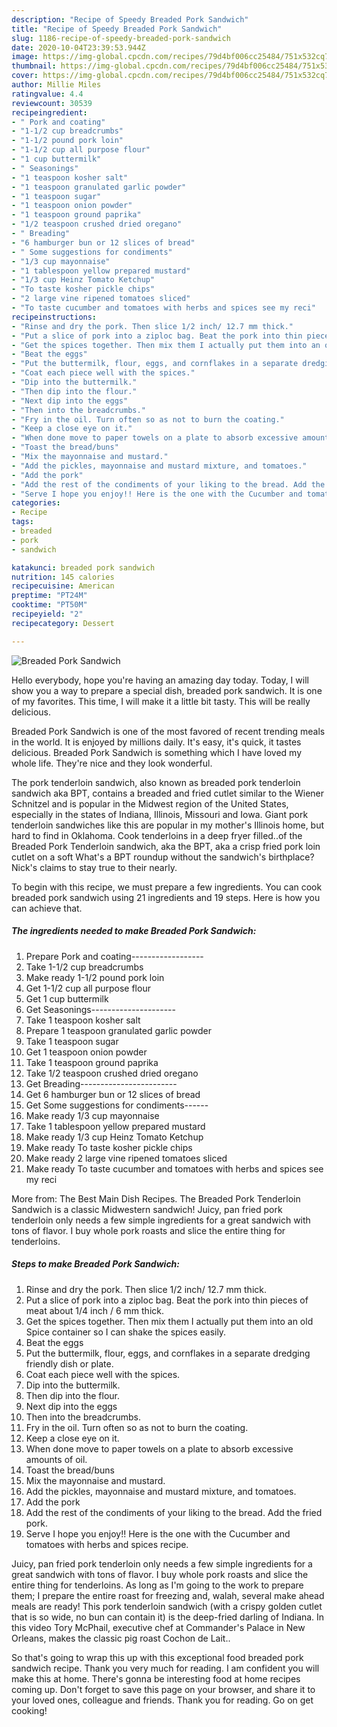 ```yaml
---
description: "Recipe of Speedy Breaded Pork Sandwich"
title: "Recipe of Speedy Breaded Pork Sandwich"
slug: 1186-recipe-of-speedy-breaded-pork-sandwich
date: 2020-10-04T23:39:53.944Z
image: https://img-global.cpcdn.com/recipes/79d4bf006cc25484/751x532cq70/breaded-pork-sandwich-recipe-main-photo.jpg
thumbnail: https://img-global.cpcdn.com/recipes/79d4bf006cc25484/751x532cq70/breaded-pork-sandwich-recipe-main-photo.jpg
cover: https://img-global.cpcdn.com/recipes/79d4bf006cc25484/751x532cq70/breaded-pork-sandwich-recipe-main-photo.jpg
author: Millie Miles
ratingvalue: 4.4
reviewcount: 30539
recipeingredient:
- " Pork and coating"
- "1-1/2 cup breadcrumbs"
- "1-1/2 pound pork loin"
- "1-1/2 cup all purpose flour"
- "1 cup buttermilk"
- " Seasonings"
- "1 teaspoon kosher salt"
- "1 teaspoon granulated garlic powder"
- "1 teaspoon sugar"
- "1 teaspoon onion powder"
- "1 teaspoon ground paprika"
- "1/2 teaspoon crushed dried oregano"
- " Breading"
- "6 hamburger bun or 12 slices of bread"
- " Some suggestions for condiments"
- "1/3 cup mayonnaise"
- "1 tablespoon yellow prepared mustard"
- "1/3 cup Heinz Tomato Ketchup"
- "To taste kosher pickle chips"
- "2 large vine ripened tomatoes sliced"
- "To taste cucumber and tomatoes with herbs and spices see my reci"
recipeinstructions:
- "Rinse and dry the pork. Then slice 1/2 inch/ 12.7 mm thick."
- "Put a slice of pork into a ziploc bag. Beat the pork into thin pieces of meat about 1/4 inch / 6 mm thick."
- "Get the spices together. Then mix them I actually put them into an old Spice container so I can shake the spices easily."
- "Beat the eggs"
- "Put the buttermilk, flour, eggs, and cornflakes in a separate dredging friendly dish or plate."
- "Coat each piece well with the spices."
- "Dip into the buttermilk."
- "Then dip into the flour."
- "Next dip into the eggs"
- "Then into the breadcrumbs."
- "Fry in the oil. Turn often so as not to burn the coating."
- "Keep a close eye on it."
- "When done move to paper towels on a plate to absorb excessive amounts of oil."
- "Toast the bread/buns"
- "Mix the mayonnaise and mustard."
- "Add the pickles, mayonnaise and mustard mixture, and tomatoes."
- "Add the pork"
- "Add the rest of the condiments of your liking to the bread. Add the fried pork."
- "Serve I hope you enjoy!! Here is the one with the Cucumber and tomatoes with herbs and spices recipe."
categories:
- Recipe
tags:
- breaded
- pork
- sandwich

katakunci: breaded pork sandwich 
nutrition: 145 calories
recipecuisine: American
preptime: "PT24M"
cooktime: "PT50M"
recipeyield: "2"
recipecategory: Dessert

---
```



![Breaded Pork Sandwich](https://img-global.cpcdn.com/recipes/79d4bf006cc25484/751x532cq70/breaded-pork-sandwich-recipe-main-photo.jpg)

Hello everybody, hope you're having an amazing day today. Today, I will show you a way to prepare a special dish, breaded pork sandwich. It is one of my favorites. This time, I will make it a little bit tasty. This will be really delicious.

Breaded Pork Sandwich is one of the most favored of recent trending meals in the world. It is enjoyed by millions daily. It's easy, it's quick, it tastes delicious. Breaded Pork Sandwich is something which I have loved my whole life. They're nice and they look wonderful.

The pork tenderloin sandwich, also known as breaded pork tenderloin sandwich aka BPT, contains a breaded and fried cutlet similar to the Wiener Schnitzel and is popular in the Midwest region of the United States, especially in the states of Indiana, Illinois, Missouri and Iowa. Giant pork tenderloin sandwiches like this are popular in my mother&#39;s Illinois home, but hard to find in Oklahoma. Cook tenderloins in a deep fryer filled..of the Breaded Pork Tenderloin sandwich, aka the BPT, aka a crisp fried pork loin cutlet on a soft What&#39;s a BPT roundup without the sandwich&#39;s birthplace? Nick&#39;s claims to stay true to their nearly.


To begin with this recipe, we must prepare a few ingredients. You can cook breaded pork sandwich using 21 ingredients and 19 steps. Here is how you can achieve that.

<!--inarticleads1-->

##### The ingredients needed to make Breaded Pork Sandwich:

1. Prepare  Pork and coating------------------
1. Take 1-1/2 cup breadcrumbs
1. Make ready 1-1/2 pound pork loin
1. Get 1-1/2 cup all purpose flour
1. Get 1 cup buttermilk
1. Get  Seasonings---------------------
1. Take 1 teaspoon kosher salt
1. Prepare 1 teaspoon granulated garlic powder
1. Take 1 teaspoon sugar
1. Get 1 teaspoon onion powder
1. Take 1 teaspoon ground paprika
1. Take 1/2 teaspoon crushed dried oregano
1. Get  Breading------------------------
1. Get 6 hamburger bun or 12 slices of bread
1. Get  Some suggestions for condiments------
1. Make ready 1/3 cup mayonnaise
1. Take 1 tablespoon yellow prepared mustard
1. Make ready 1/3 cup Heinz Tomato Ketchup
1. Make ready To taste kosher pickle chips
1. Make ready 2 large vine ripened tomatoes sliced
1. Make ready To taste cucumber and tomatoes with herbs and spices see my reci


More from: The Best Main Dish Recipes. The Breaded Pork Tenderloin Sandwich is a classic Midwestern sandwich! Juicy, pan fried pork tenderloin only needs a few simple ingredients for a great sandwich with tons of flavor. I buy whole pork roasts and slice the entire thing for tenderloins. 

<!--inarticleads2-->

##### Steps to make Breaded Pork Sandwich:

1. Rinse and dry the pork. Then slice 1/2 inch/ 12.7 mm thick.
1. Put a slice of pork into a ziploc bag. Beat the pork into thin pieces of meat about 1/4 inch / 6 mm thick.
1. Get the spices together. Then mix them I actually put them into an old Spice container so I can shake the spices easily.
1. Beat the eggs
1. Put the buttermilk, flour, eggs, and cornflakes in a separate dredging friendly dish or plate.
1. Coat each piece well with the spices.
1. Dip into the buttermilk.
1. Then dip into the flour.
1. Next dip into the eggs
1. Then into the breadcrumbs.
1. Fry in the oil. Turn often so as not to burn the coating.
1. Keep a close eye on it.
1. When done move to paper towels on a plate to absorb excessive amounts of oil.
1. Toast the bread/buns
1. Mix the mayonnaise and mustard.
1. Add the pickles, mayonnaise and mustard mixture, and tomatoes.
1. Add the pork
1. Add the rest of the condiments of your liking to the bread. Add the fried pork.
1. Serve I hope you enjoy!! Here is the one with the Cucumber and tomatoes with herbs and spices recipe.


Juicy, pan fried pork tenderloin only needs a few simple ingredients for a great sandwich with tons of flavor. I buy whole pork roasts and slice the entire thing for tenderloins. As long as I&#39;m going to the work to prepare them; I prepare the entire roast for freezing and, walah, several make ahead meals are ready! This pork tenderloin sandwich (with a crispy golden cutlet that is so wide, no bun can contain it) is the deep-fried darling of Indiana. In this video Tory McPhail, executive chef at Commander&#39;s Palace in New Orleans, makes the classic pig roast Cochon de Lait.. 

So that's going to wrap this up with this exceptional food breaded pork sandwich recipe. Thank you very much for reading. I am confident you will make this at home. There's gonna be interesting food at home recipes coming up. Don't forget to save this page on your browser, and share it to your loved ones, colleague and friends. Thank you for reading. Go on get cooking!
